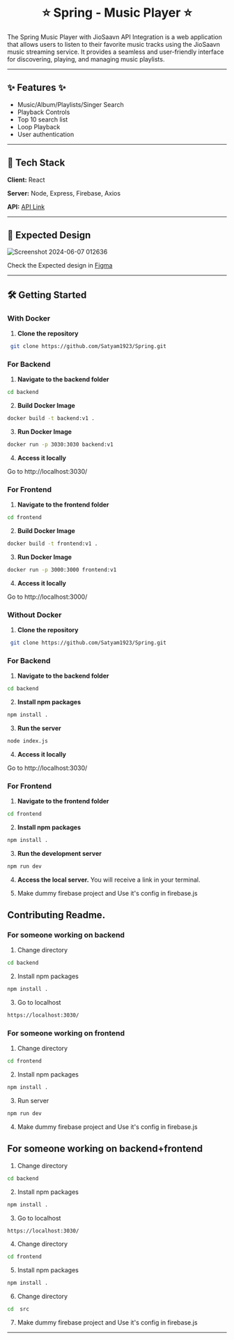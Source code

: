 <div align="center">
  <h1>⭐️ Spring - Music Player ⭐️</h1>
</div>

The Spring Music Player with JioSaavn API Integration is a web application that allows users to listen to their favorite music tracks using the JioSaavn music streaming service. It provides a seamless and user-friendly interface for discovering, playing, and managing music playlists.

<hr>

##  ✨ Features  ✨
- Music/Album/Playlists/Singer Search
- Playback Controls
- Top 10 search list
- Loop Playback
- User authentication

<hr>

## 🚀 Tech Stack

**Client:** React

**Server:** Node, Express, Firebase, Axios

**API:** [API Link](http://jiosaavn-olj6ym1v4-thesumitkolhe.vercel.app)

<hr>


## 🎨 Expected Design

![Screenshot 2024-06-07 012636](https://github.com/Satyam1923/Spring-Music-Player/assets/104068640/34b12993-4a35-431b-bebb-b390591de6ae)


Check the Expected design in [Figma](https://www.figma.com/design/WQnt0qRFSdaV3jW5XF8NSc/Spring-Music-player-new-design?node-id=0-1&t=Q8iDfJsPXtkoDLTG-1)





<hr>

## 🛠️ Getting Started

### With Docker
1. **Clone the repository**

```sh
 git clone https://github.com/Satyam1923/Spring.git
```

### For Backend
1. **Navigate to the backend folder**
```sh
cd backend
```
2. **Build Docker Image**
```sh
docker build -t backend:v1 .      
```
3. **Run Docker Image**
```sh
docker run -p 3030:3030 backend:v1 
```
4. **Access it locally**

Go to http://localhost:3030/


### For Frontend 
1. **Navigate to the frontend folder**

```sh
cd frontend
```
2. **Build Docker Image**
```sh
docker build -t frontend:v1 .      
```
3. **Run Docker Image**
```sh
docker run -p 3000:3000 frontend:v1
```
4. **Access it locally**

Go to http://localhost:3000/


### Without Docker 

1. **Clone the repository**

```sh
 git clone https://github.com/Satyam1923/Spring.git
```

### For Backend
1. **Navigate to the backend folder**
```sh
cd backend
```
2. **Install npm packages**
```sh
npm install .
```
3. **Run the server**
```sh
node index.js
```
4. **Access it locally**
   
Go to http://localhost:3030/


### For Frontend 
1. **Navigate to the frontend folder**

```sh
cd frontend
```
2. **Install npm packages**
```sh
npm install .
```
3. **Run the development server**
```sh
npm run dev
```
4. **Access the local server.**
You will receive a link in your terminal.

5. Make dummy firebase project and Use it's config in firebase.js

## Contributing Readme.

### For someone working on backend
1. Change directory
```sh
cd backend
```
2. Install npm packages
```sh
npm install .
```
3. Go to localhost
```sh
https://localhost:3030/
```
### For someone working on frontend
1. Change directory
```sh
cd frontend
```
2. Install npm packages
```sh
npm install .
```
3. Run server
```sh
npm run dev
```
4. Make dummy firebase project and Use it's config in firebase.js

## For someone working on backend+frontend
1. Change directory
```sh
cd backend
```
2. Install npm packages
```sh
npm install .
```
3. Go to localhost
```sh 
https://localhost:3030/
```
4. Change directory
```sh
cd frontend
```
5. Install npm packages
```sh
npm install .
```
6. Change directory
```sh
cd  src
```
7. Make dummy firebase project and Use it's config in firebase.js

<hr>

